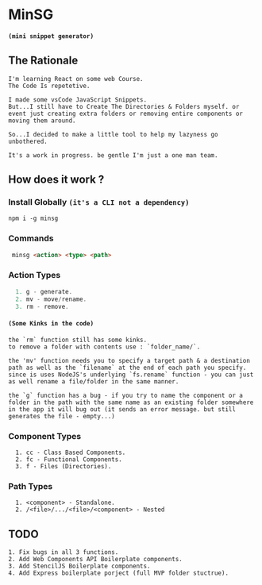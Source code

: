 # **MinSG**
#### **`(mini snippet generator)`**

## **The Rationale**

```
I'm learning React on some web Course.
The Code Is repetetive.

I made some vsCode JavaScript Snippets.
But...I still have to Create The Directories & Folders myself. or event just creating extra folders or removing entire components or moving them around.

So...I decided to make a little tool to help my lazyness go unbothered.

It's a work in progress. be gentle I'm just a one man team.
```

## **How does it work ?**

### **Install Globally** `(it's a CLI not a dependency)`

```npm i -g minsg```


### **Commands**

```html
 minsg <action> <type> <path>
```

### **Action Types**
```javascript
  1. g - generate.
  2. mv - move/rename.
  3. rm - remove.
```
#### ``(Some Kinks in the code)``

```
the `rm` function still has some kinks. 
to remove a folder with contents use : `folder_name/`.

the 'mv' function needs you to specify a target path & a destination path as well as the `filename` at the end of each path you specify.
since is uses NodeJS's underlying `fs.rename` function - you can just as well rename a file/folder in the same manner.

the `g` function has a bug - if you try to name the component or a folder in the path with the same name as an existing folder somewhere in the app it will bug out (it sends an error message. but still generates the file - empty...)
```

### **Component Types**
```
  1. cc - Class Based Components.
  2. fc - Functional Components.
  3. f - Files (Directories).
```

### **Path Types**
```
  1. <component> - Standalone.
  2. /<file>/.../<file>/<component> - Nested
```

## **TODO**

```
1. Fix bugs in all 3 functions.
2. Add Web Components API Boilerplate components.
3. Add StencilJS Boilerplate components.
4. Add Express boilerplate porject (full MVP folder stuctrue).
```